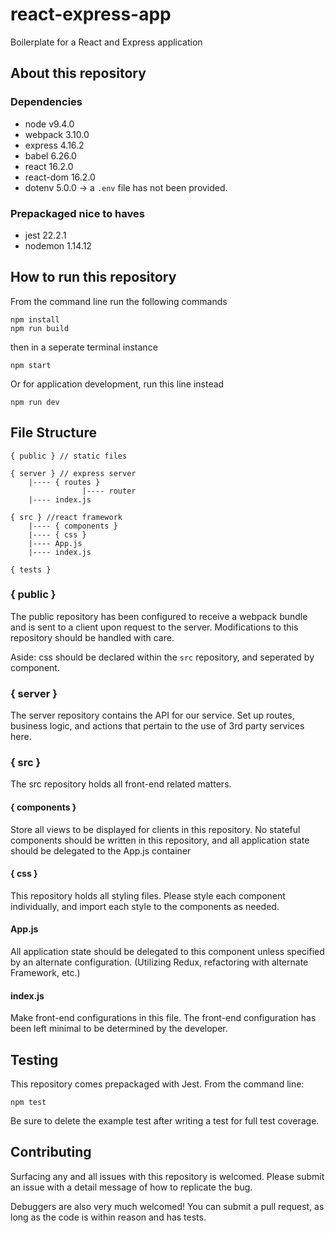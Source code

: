 # react-express-app
Boilerplate for a React and Express application

## About this repository

### Dependencies
- node v9.4.0
- webpack 3.10.0
- express 4.16.2
- babel 6.26.0
- react 16.2.0
- react-dom 16.2.0
- dotenv 5.0.0  -> a `.env` file has not been provided.



### Prepackaged nice to haves
- jest 22.2.1
- nodemon 1.14.12 

## How to run this repository

From the command line run the following commands

```
npm install
npm run build
```
then in a seperate terminal instance
```
npm start
```
Or for application development, run this line instead
```
npm run dev
```

## File Structure
```
{ public } // static files

{ server } // express server
    |---- { routes }
                |---- router
    |---- index.js    

{ src } //react framework
    |---- { components } 
    |---- { css } 
    |---- App.js 
    |---- index.js 

{ tests }    
```
### { public } 
The public repository has been configured to receive a webpack bundle and is sent
to a client upon request to the server. Modifications to this repository should
be handled with care.

Aside: css should be declared within the `src` repository, and seperated by component.

### { server }
The server repository contains the API for our service. Set up routes, business logic, 
and actions that pertain to the use of 3rd party services here.

### { src }
The src repository holds all front-end related matters.

#### { components } 
Store all views to be displayed for clients in this repository. No stateful components
should be written in this repository, and all application state should be delegated 
to the App.js container

#### { css }
This repository holds all styling files. Please style each component individually, and 
import each style to the components as needed.

#### App.js
All application state should be delegated to this component unless specified by an
alternate configuration. (Utilizing Redux, refactoring with alternate Framework, etc.)

#### index.js 
Make front-end configurations in this file. The front-end configuration has been left minimal
to be determined by the developer.

## Testing
This repository comes prepackaged with Jest. From the command line:
```
npm test
```
Be sure to delete the example test after writing a test for full test coverage.

## Contributing
Surfacing any and all issues with this repository is welcomed. 
Please submit an issue with a detail message of how to replicate the bug.

Debuggers are also very much welcomed! You can submit a pull request, as long as
the code is within reason and has tests.
